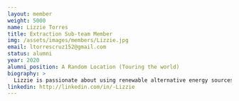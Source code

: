 ```yaml
---
layout: member
weight: 5000
name: Lizzie Torres
title: Extraction Sub-team Member
img: /assets/images/members/Lizzie.jpg
email: ltorrescruz152@gmail.com
status: alumni
year: 2020
alumni_position: A Random Location (Touring the world)
biography: >
  Lizzie is passionate about using renewable alternative energy sources to power our cities and she believes that algae biofuels are a potential solution to reduce greenhouse gas emissions from anthropogenic activities. Lizzie is working towards making microalgae biofuels feasible and commercially viable by improving the microalgae extraction process. She hopes that her work in the extraction sub-team contributes to moving closer towards making the use of clean energies a reality in our society.
linkedin: http://linkedin.com/in/-Lizzie
---
```


